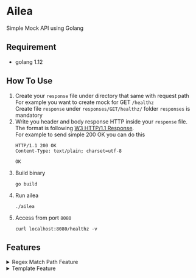 

# Ailea
Simple Mock API using Golang

## Requirement
- golang 1.12

## How To Use
1. Create your `response` file under directory that same with request path  
    For example you want to create mock for GET `/healthz`  
    Create file `response` under `responses/GET/healthz/`
    folder `responses` is mandatory
2. Write you header and body response HTTP inside your `response` file. The format is following [W3 HTTP/1.1 Response](https://www.w3.org/Protocols/rfc2616/rfc2616-sec6.html).  
    For example to send simple 200 OK you can do this
    ```
    HTTP/1.1 200 OK
    Content-Type: text/plain; charset=utf-8

    OK
    ```
3. Build binary
    ```
    go build
    ```
4. Run ailea
    ```
    ./ailea
    ```
5. Access from port `8080`
    ```
    curl localhost:8080/healthz -v
    ```

## Features

<details>
  <summary>Regex Match Path Feature</summary>

  Create `response` file under directory with regex name, and it'll automatically find by regex
  Example :
  ```
  responses/GET/users/([0-9]*)/response
  ```
  Will match any GET request with paths
  ```
  curl localhost:8080/users/1
  curl localhost:8080/users/123/
  curl localhost:8080/users/9898?params=value
  ```
</details>

<details>
  <summary>Template Feature</summary>

  Currently it only support to get path request under variable `{{request.path.[i]}}`
  Example :
  Response file like this
  ```
  HTTP/1.1 200 OK
  Content-Type: application/json

  {
    "path": "{{request.path.[0]}}"
  }
  ```

  Will give response

  ```
  {
    "path": "users"
  }
  ```
</details>
